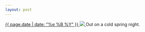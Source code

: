 ```yaml
---
layout: post
---
```


<p>
  <a href="/486">
    <time>{{ page.date | date: "%e %B %Y" }}</time>
    <img src="{{ site.assets_url }}/486.jpg">
  </a>
  Out on a cold spring night.
</p>
